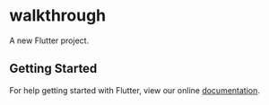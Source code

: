 # walkthrough

A new Flutter project.

## Getting Started

For help getting started with Flutter, view our online
[documentation](https://flutter.io/).
